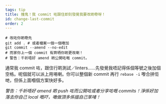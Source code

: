 ```yaml
---
tags: tip
title: 撞鬼！我 commit 咗跟住即刻發覺我要改啲嘢呀！
id: change-last-commit
order: 2
---
```


```git
# 改咗你啲嘢先
git add . # 或者檔案一個一個噉加
git commit --amend --no-edit
# 而家你上一個 commit 有齊哂你啲更改喇！
# 警告：千祈唔好 amend 啲公開咗嘅 commit。
```

通常我 commit 咗，跟住行啲測試／linters……先發覺我唔記得係個等號之後加個空格。呢個就可以派上用埸喇。你可以整個新 commit 再行 `rebase -i` 嚟合拼佢哋，但係上面嗰個方案快好多。

*警告：千祈唔好 amend 啲 push 咗而公開咗或者分享咗嘅 commits！淨係好加落去你自己 local 嘅吓，噉做頂多係搵自己笨啫！*
